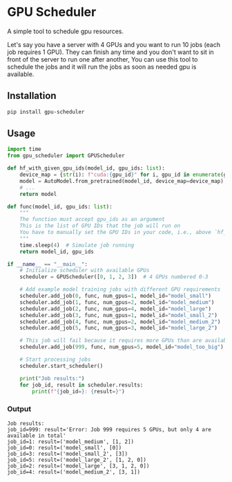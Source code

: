 # GPU Scheduler

A simple tool to schedule gpu resources.

Let's say you have a server with 4 GPUs and you want to run 10 jobs (each job requires 1 GPU). They can finish any time and you don't want to sit in front of the server to run one after another, You can use this tool to schedule the jobs and it will run the jobs as soon as needed gpu is available.

## Installation

```bash
pip install gpu-scheduler
```

## Usage

```python
import time
from gpu_scheduler import GPUScheduler

def hf_with_given_gpu_ids(model_id, gpu_ids: list):
    device_map = {str(i): f"cuda:{gpu_id}" for i, gpu_id in enumerate(gpu_ids)}
    model = AutoModel.from_pretrained(model_id, device_map=device_map)
    # ...
    return model

def func(model_id, gpu_ids: list):
    """
    The function must accept gpu_ids as an argument
    This is the list of GPU IDs that the job will run on
    You have to manually set the GPU IDs in your code, i.e., above `hf_with_given_gpu_ids` function
    """
    time.sleep(4)  # Simulate job running
    return model_id, gpu_ids

if __name__ == "__main__":
    # Initialize scheduler with available GPUs
    scheduler = GPUScheduler([0, 1, 2, 3])  # 4 GPUs numbered 0-3

    # Add example model training jobs with different GPU requirements
    scheduler.add_job(0, func, num_gpus=1, model_id="model_small")
    scheduler.add_job(1, func, num_gpus=2, model_id="model_medium")
    scheduler.add_job(2, func, num_gpus=4, model_id="model_large")
    scheduler.add_job(3, func, num_gpus=1, model_id="model_small_2")
    scheduler.add_job(4, func, num_gpus=2, model_id="model_medium_2")
    scheduler.add_job(5, func, num_gpus=3, model_id="model_large_2")

    # This job will fail because it requires more GPUs than are available
    scheduler.add_job(999, func, num_gpus=5, model_id="model_too_big")

    # Start processing jobs
    scheduler.start_scheduler()

    print("Job results:")
    for job_id, result in scheduler.results:
        print(f"{job_id=}: {result=}")
```

### Output
```
Job results:
job_id=999: result='Error: Job 999 requires 5 GPUs, but only 4 are available in total'
job_id=1: result=('model_medium', [1, 2])
job_id=0: result=('model_small', [0])
job_id=3: result=('model_small_2', [3])
job_id=5: result=('model_large_2', [1, 2, 0])
job_id=2: result=('model_large', [3, 1, 2, 0])
job_id=4: result=('model_medium_2', [3, 1])
```